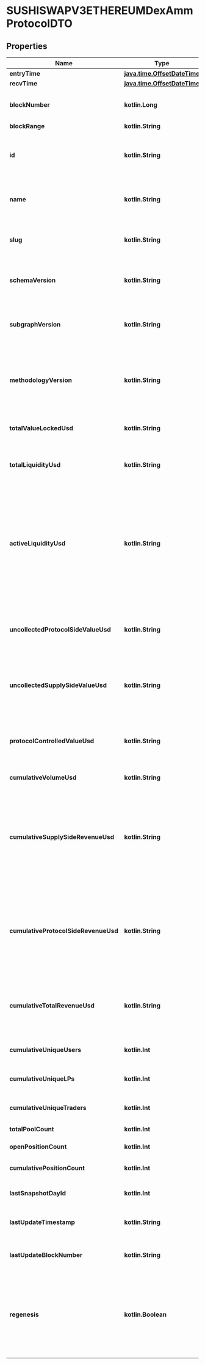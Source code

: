 
# SUSHISWAPV3ETHEREUMDexAmmProtocolDTO

## Properties
Name | Type | Description | Notes
------------ | ------------- | ------------- | -------------
**entryTime** | [**java.time.OffsetDateTime**](java.time.OffsetDateTime.md) |  |  [optional]
**recvTime** | [**java.time.OffsetDateTime**](java.time.OffsetDateTime.md) |  |  [optional]
**blockNumber** | **kotlin.Long** | Number of block in which entity was recorded. |  [optional]
**blockRange** | **kotlin.String** |  |  [optional]
**id** | **kotlin.String** | Smart contract address of the protocol&#39;s main contract (Factory, Registry, etc). |  [optional]
**name** | **kotlin.String** | Name of the protocol, including version. e.g. Uniswap v3. |  [optional]
**slug** | **kotlin.String** | Slug of protocol, including version. e.g. uniswap-v3. |  [optional]
**schemaVersion** | **kotlin.String** | Version of the subgraph schema, in SemVer format (e.g. 1.0.0). |  [optional]
**subgraphVersion** | **kotlin.String** | Version of the subgraph implementation, in SemVer format (e.g. 1.0.0). |  [optional]
**methodologyVersion** | **kotlin.String** | Version of the methodology used to compute metrics, loosely based on SemVer format (e.g. 1.0.0). |  [optional]
**totalValueLockedUsd** | **kotlin.String** | Current TVL (Total Value Locked) of the entire protocol. |  [optional]
**totalLiquidityUsd** | **kotlin.String** | The sum of all active and non-active liquidity in USD for this pool. |  [optional]
**activeLiquidityUsd** | **kotlin.String** | All liquidity in USD that is active. Will be equal to totalLiquidity except for in concentrated liquidity - where activeLiquidity is all liquidity positions that contain the pools current tick. |  [optional]
**uncollectedProtocolSideValueUsd** | **kotlin.String** | All protocol-side value locking in USD that remains uncollected and unused in the protocol. |  [optional]
**uncollectedSupplySideValueUsd** | **kotlin.String** | All supply-side value locking in USD that remains uncollected and unused in the protocol. |  [optional]
**protocolControlledValueUsd** | **kotlin.String** | Current PCV (Protocol Controlled Value). Only relevant for protocols with PCV. |  [optional]
**cumulativeVolumeUsd** | **kotlin.String** | All historical volume in USD. |  [optional]
**cumulativeSupplySideRevenueUsd** | **kotlin.String** | Revenue claimed by suppliers to the protocol. LPs on DEXs (e.g. 0.25% of the swap fee in Sushiswap). Depositors on Lending Protocols. NFT sellers on OpenSea. |  [optional]
**cumulativeProtocolSideRevenueUsd** | **kotlin.String** | Gross revenue for the protocol (revenue claimed by protocol). Examples: AMM protocol fee (Sushi’s 0.05%). OpenSea 10% sell fee. |  [optional]
**cumulativeTotalRevenueUsd** | **kotlin.String** | All revenue generated by the protocol. e.g. 0.30% of swap fee in Sushiswap, all yield generated by Yearn. |  [optional]
**cumulativeUniqueUsers** | **kotlin.Int** | Number of cumulative unique users. |  [optional]
**cumulativeUniqueLPs** | **kotlin.Int** | Number of cumulative liquidity providers. |  [optional]
**cumulativeUniqueTraders** | **kotlin.Int** | Number of cumulative traders |  [optional]
**totalPoolCount** | **kotlin.Int** | Total number of pools. |  [optional]
**openPositionCount** | **kotlin.Int** | Total number of open positions. |  [optional]
**cumulativePositionCount** | **kotlin.Int** | Total number of positions (open and closed). |  [optional]
**lastSnapshotDayId** | **kotlin.Int** | Day ID of the most recent daily snapshot. |  [optional]
**lastUpdateTimestamp** | **kotlin.String** | Timestamp of the last time this entity was updated |  [optional]
**lastUpdateBlockNumber** | **kotlin.String** | Block number of the last time this entity was updated. |  [optional]
**regenesis** | **kotlin.Boolean** | This is a boolean to indicate whether or not the pools have been instantiated the were initialized before Optimism regenesis. |  [optional]



